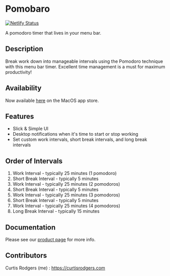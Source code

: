# Pomobaro

[![Netlify Status](https://api.netlify.com/api/v1/badges/57435258-8ad5-42a3-ad14-2a880d5bcc33/deploy-status)](https://app.netlify.com/sites/cr-pomobaro/deploys)

A pomodoro timer that lives in your menu bar.

## Description

Break work down into manageable intervals using the Pomodoro technique with this menu bar timer. Excellent time management is a must for maximum productivity!

## Availability

Now available [here](https://itunes.apple.com/app/pomobaro/id1415437485) on the MacOS app store.

## Features

- Slick & Simple UI
- Desktop notifications when it's time to start or stop working
- Set custom work intervals, short break intervals, and long break intervals

## Order of Intervals

1.  Work Interval - typically 25 minutes (1 pomodoro)
1.  Short Break Interval - typically 5 minutes
1.  Work Interval - typically 25 minutes (2 pomodoros)
1.  Short Break Interval - typically 5 minutes
1.  Work Interval - typically 25 minutes (3 pomodoros)
1.  Short Break Interval - typically 5 minutes
1.  Work Interval - typically 25 minutes (4 pomodoros)
1.  Long Break Interval - typically 15 minutes

## Documentation

Please see our [product page](https://curtisrodgers.com/Pomobaro) for more info.

## Contributors

Curtis Rodgers (me) : https://curtisrodgers.com
